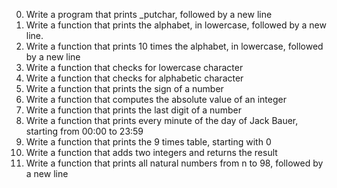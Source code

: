 0. Write a program that prints _putchar, followed by a new line
1. Write a function that prints the alphabet, in lowercase, followed by a new line.
2. Write a function that prints 10 times the alphabet, in lowercase, followed by a new line
3. Write a function that checks for lowercase character
4. Write a function that checks for alphabetic character
5. Write a function that prints the sign of a number
6. Write a function that computes the absolute value of an integer
7. Write a function that prints the last digit of a number
8. Write a function that prints every minute of the day of Jack Bauer, starting from 00:00 to 23:59
9. Write a function that prints the 9 times table, starting with 0
10. Write a function that adds two integers and returns the result
11. Write a function that prints all natural numbers from n to 98, followed by a new line
